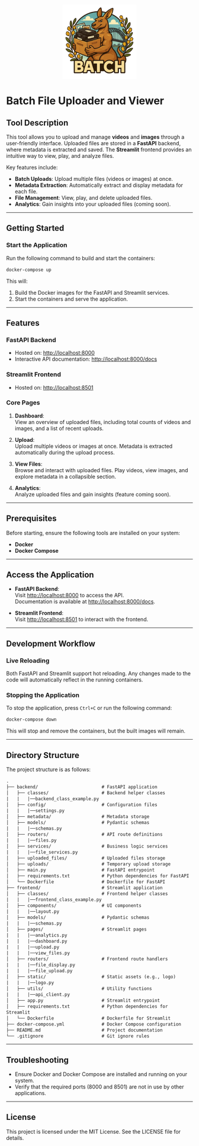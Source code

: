 <p align="center">
  <img src="frontend/static/logo.png" alt="Data Down Under Logo" width="200">
</p>

# Batch File Uploader and Viewer

## Tool Description

This tool allows you to upload and manage **videos** and **images** through a user-friendly interface. Uploaded files are stored in a **FastAPI** backend, where metadata is extracted and saved. The **Streamlit** frontend provides an intuitive way to view, play, and analyze files.

Key features include:
- **Batch Uploads**: Upload multiple files (videos or images) at once.
- **Metadata Extraction**: Automatically extract and display metadata for each file.
- **File Management**: View, play, and delete uploaded files.
- **Analytics**: Gain insights into your uploaded files (coming soon).

---

## Getting Started

### Start the Application

Run the following command to build and start the containers:

```bash
docker-compose up
```

This will:
1. Build the Docker images for the FastAPI and Streamlit services.
2. Start the containers and serve the application.

---

## Features

### **FastAPI Backend**
- Hosted on: [http://localhost:8000](http://localhost:8000)
- Interactive API documentation: [http://localhost:8000/docs](http://localhost:8000/docs)

### **Streamlit Frontend**
- Hosted on: [http://localhost:8501](http://localhost:8501)

### **Core Pages**
1. **Dashboard**:  
   View an overview of uploaded files, including total counts of videos and images, and a list of recent uploads.
   
2. **Upload**:  
   Upload multiple videos or images at once. Metadata is extracted automatically during the upload process.
   
3. **View Files**:  
   Browse and interact with uploaded files. Play videos, view images, and explore metadata in a collapsible section.
   
4. **Analytics**:  
   Analyze uploaded files and gain insights (feature coming soon).

---

## Prerequisites

Before starting, ensure the following tools are installed on your system:
- **Docker**
- **Docker Compose**

---

## Access the Application

- **FastAPI Backend**:  
  Visit [http://localhost:8000](http://localhost:8000) to access the API.  
  Documentation is available at [http://localhost:8000/docs](http://localhost:8000/docs).

- **Streamlit Frontend**:  
  Visit [http://localhost:8501](http://localhost:8501) to interact with the frontend.

---

## Development Workflow

### Live Reloading
Both FastAPI and Streamlit support hot reloading. Any changes made to the code will automatically reflect in the running containers.

### Stopping the Application
To stop the application, press `Ctrl+C` or run the following command:

```bash
docker-compose down
```

This will stop and remove the containers, but the built images will remain.

---

## Directory Structure

The project structure is as follows:

```shell
.
├── backend/                        # FastAPI application
│   ├── classes/                    # Backend helper classes
|   |   |──backend_class_example.py
│   ├── config/                     # Configuration files
|   |   |──settings.py
│   ├── metadata/                   # Metadata storage
│   ├── models/                     # Pydantic schemas
|   |   |──schemas.py
│   ├── routers/                    # API route definitions
|   |   |──files.py
│   ├── services/                   # Business logic services
|   |   |──file_services.py
│   ├── uploaded_files/             # Uploaded files storage
│   ├── uploads/                    # Temporary upload storage
│   ├── main.py                     # FastAPI entrypoint
│   ├── requirements.txt            # Python dependencies for FastAPI
│   └── Dockerfile                  # Dockerfile for FastAPI
├── frontend/                       # Streamlit application
│   ├── classes/                    # Frontend helper classes
|   |   |──frontend_class_example.py
│   ├── components/                 # UI components
|   |   |──layout.py
│   ├── models/                     # Pydantic schemas
|   |   |──schemas.py
│   ├── pages/                      # Streamlit pages
|   |   |──analytics.py
|   |   |──dashboard.py
|   |   |──upload.py
|   |   |──view_files.py
│   ├── routers/                    # Frontend route handlers
|   |   |──file_display.py
|   |   |──file_upload.py
│   ├── static/                     # Static assets (e.g., logo)
|   |   |──logo.py
│   ├── utils/                      # Utility functions
|   |   |──api_client.py
│   ├── app.py                      # Streamlit entrypoint
│   ├── requirements.txt            # Python dependencies for Streamlit
│   └── Dockerfile                  # Dockerfile for Streamlit
├── docker-compose.yml              # Docker Compose configuration
├── README.md                       # Project documentation
└── .gitignore                      # Git ignore rules
```

---

## Troubleshooting

- Ensure Docker and Docker Compose are installed and running on your system.
- Verify that the required ports (8000 and 8501) are not in use by other applications.

---

## License

This project is licensed under the MIT License. See the LICENSE file for details.
